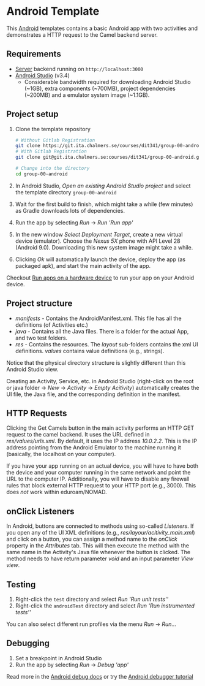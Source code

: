 # Android Template

This [Android](https://www.android.com/) templates contains a basic Android app with two activities and demonstrates a HTTP request to the Camel backend server.

## Requirements

* [Server](https://git.ita.chalmers.se/courses/dit341/group-00-web/tree/master/server) backend running on `http://localhost:3000`
* [Android Studio](https://developer.android.com/studio) (v3.4)
  * Considerable bandwidth required for downloading Android Studio (~1GB), extra components (~700MB), project dependencies (~200MB) and a emulator system image (~1.1GB).

## Project setup

1. Clone the template repository

    ```bash
    # Without Gitlab Registration
    git clone https://git.ita.chalmers.se/courses/dit341/group-00-android
    # With Gitlab Registration
    git clone git@git.ita.chalmers.se:courses/dit341/group-00-android.git

    # Change into the directory
    cd group-00-android
    ```

2. In Android Studio, *Open an existing Android Studio project* and select the template directory `group-00-android`
3. Wait for the first build to finish, which might take a while (few minutes) as Gradle downloads lots of dependencies.
4. Run the app by selecting *Run* -> *Run 'Run app'*
5. In the new window *Select Deployment Target*, create a new virtual device (emulator). Choose the *Nexus 5X* phone with API Level 28 (Android 9.0). Downloading this new system image might take a while.
6. Clicking *Ok* will automatically launch the device, deploy the app (as packaged apk), and start the main activity of the app.

Checkout [Run apps on a hardware device](https://developer.android.com/studio/run/device) to run your app on your Android device.

## Project structure

* *manifests* - Contains the AndroidManifest.xml. This file has all the definitions (of Activities etc.)
* *java* - Contains all the Java files. There is a folder for the actual App, and two test folders.
* *res* - Contains the resources. The *layout* sub-folders contains the xml UI definitions. *values* contains value definitions (e.g., strings).

Notice that the physical directory structure is slightly different than this
Android Studio view.

Creating an Activity, Service, etc. in Android Studio (right-click on the root or java folder -> *New* -> *Activity* -> *Empty Acitivity*) automatically creates the UI file, the Java file, and the corresponding definition in the manifest.

## HTTP Requests

Clicking the Get Camels button in the main activity performs an HTTP GET request to the camel backend. It uses the URL defined in *res/values/urls.xml*. By default, it uses the IP address *10.0.2.2*. This is the IP address pointing from the Android Emulator to the machine running it (basically, the localhost on your computer).

If you have your app running on an actual device, you will have to have both the device and your computer running in the same network and point the URL to the computer IP. Additionally, you will have to disable any firewall rules that block external HTTP request to your HTTP port (e.g., 3000). This does *not* work within eduroam/NOMAD.

## onClick Listeners

In Android, buttons are connected to methods using so-called *Listeners*. If you open any of the UI XML definitions (e.g., *res/layour/acitivity_main.xml*) and click on a button, you can assign a method name to the *onClick* property in the *Attributes* tab. This will then execute the method with the same name in the Activity's Java file whenever the button is clicked. The method needs to have return parameter *void* and an input parameter *View view*.

## Testing

1. Right-click the `test` directory and select *Run 'Run unit tests''*
2. Right-click the `androidTest` directory and select *Run 'Run instrumented tests''*

You can also select different run profiles via the menu *Run* -> *Run...*

## Debugging

1. Set a breakpoint in Android Studio
2. Run the app by selecting *Run* -> *Debug 'app'*

Read more in the [Android debug docs](https://developer.android.com/studio/debug) or try the [Android debugger tutorial](https://codelabs.developers.google.com/codelabs/android-training-using-debugger)
